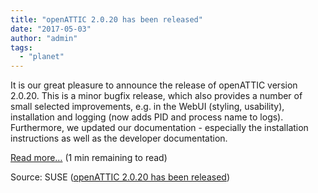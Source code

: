 ```yaml
---
title: "openATTIC 2.0.20 has been released"
date: "2017-05-03"
author: "admin"
tags: 
  - "planet"
---
```


It is our great pleasure to announce the release of openATTIC version 2.0.20. This is a minor bugfix release, which also provides a number of small selected improvements, e.g. in the WebUI (styling, usability), installation and logging (now adds PID and process name to logs). Furthermore, we updated our documentation - especially the installation instructions as well as the developer documentation.

[Read more…](/posts/openattic-2020-has-been-released/) (1 min remaining to read)

Source: SUSE ([openATTIC 2.0.20 has been released](https://www.openattic.org/posts/openattic-2020-has-been-released/))
